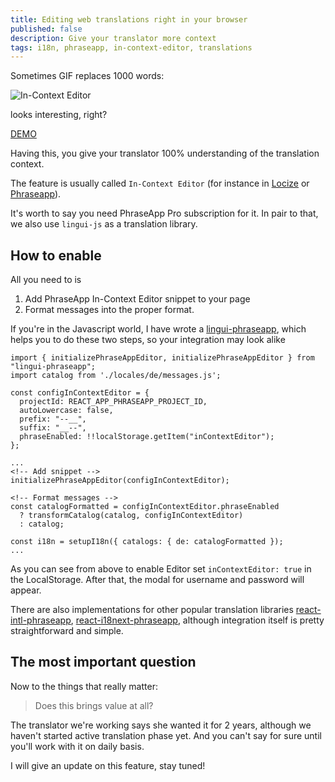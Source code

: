```yaml
---
title: Editing web translations right in your browser
published: false
description: Give your translator more context
tags: i18n, phraseapp, in-context-editor, translations
---
```


Sometimes GIF replaces 1000 words:

![In-Context Editor](https://i.imgur.com/PPDZrBn.gif)
<figcaption>looks interesting, right?</figcaption>

[DEMO](https://demo.phraseapp.com/)

Having this, you give your translator 100% understanding of the translation context.

The feature is usually called `In-Context Editor` (for instance in [Locize](https://docs.locize.com/more/incontext-editor) or [Phraseapp](https://help.phraseapp.com/translate-website-and-app-content/use-in-context-editor-to-translate/translate-directly-on-your-website)).

It's worth to say you need PhraseApp Pro subscription for it. In pair to that, we also use `lingui-js` as a translation library.

## How to enable

All you need to is

1. Add PhraseApp In-Context Editor snippet to your page
2. Format messages into the proper format.

If you're in the Javascript world, I have wrote a [lingui-phraseapp](https://www.npmjs.com/package/lingui-phraseapp), which helps you to do these two steps, so your integration may look alike

    import { initializePhraseAppEditor, initializePhraseAppEditor } from "lingui-phraseapp";
    import catalog from './locales/de/messages.js';

    const configInContextEditor = {
      projectId: REACT_APP_PHRASEAPP_PROJECT_ID,
      autoLowercase: false,
      prefix: "--__",
      suffix: "__--",
      phraseEnabled: !!localStorage.getItem("inContextEditor");
    };

    ...
    <!-- Add snippet -->
    initializePhraseAppEditor(configInContextEditor);

    <!-- Format messages -->
    const catalogFormatted = configInContextEditor.phraseEnabled
      ? transformCatalog(catalog, configInContextEditor)
      : catalog;

    const i18n = setupI18n({ catalogs: { de: catalogFormatted });
    ...

As you can see from above to enable Editor set `inContextEditor: true` in the LocalStorage. After that, the modal for username and password will appear.

There are also implementations for other popular translation libraries [react-intl-phraseapp](https://github.com/phrase/react-intl-phraseapp), [react-i18next-phraseapp](https://github.com/phrase/react-i18next-phraseapp), although integration itself is pretty straightforward and simple.

## The most important question

Now to the things that really matter:

> Does this brings value at all?

The translator we're working says she wanted it for 2 years, although we haven't started active translation phase yet. And you can't say for sure until you'll work with it on daily basis.

I will give an update on this feature, stay tuned!
